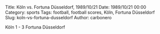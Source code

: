 Title: Köln vs. Fortuna Düsseldorf, 1989/10/21
Date: 1989/10/21 00:00
Category: sports
Tags: football, football scores, Köln, Fortuna Düsseldorf
Slug: koln-vs-fortuna-dusseldorf
Author: carbonero


Köln 1 - 3 Fortuna Düsseldorf
